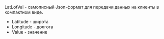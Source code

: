 LatLotVal - самописный Json-формат для передачи данных на клиенты в компактном виде.
* Latitude - широта
* Longitude - долгота
* Value - значение

